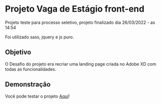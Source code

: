 # Projeto Vaga de Estágio front-end
Projeto teste para processo seletivo, projeto finalizado dia 26/03/2022 - as 14:54

Foi utilizado sass, jquery e js puro.




## Objetivo

O Desafio do projeto era recriar uma landing page criada no Adobe XD com todas as funcionalidades.



## Demonstração

Você pode testar o projeto [Aqui](https://a-uvic.github.io/health-project/)!
